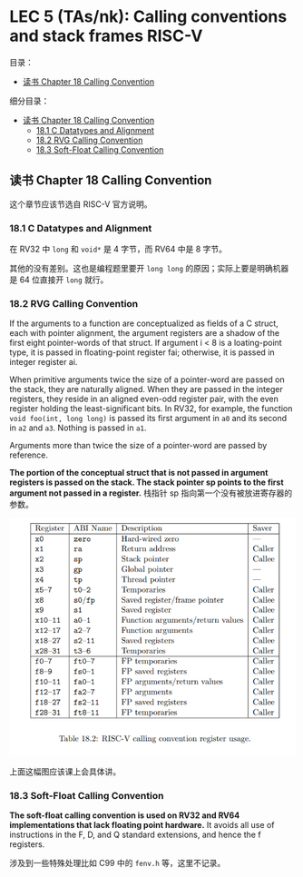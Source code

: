 # LEC 5 (TAs/nk): Calling conventions and stack frames RISC-V

目录：

<!-- @import "[TOC]" {cmd="toc" depthFrom=2 depthTo=2 orderedList=false} -->

<!-- code_chunk_output -->

- [读书 Chapter 18 Calling Convention](#读书-chapter-18-calling-convention)

<!-- /code_chunk_output -->

细分目录：

<!-- @import "[TOC]" {cmd="toc" depthFrom=2 depthTo=6 orderedList=false} -->

<!-- code_chunk_output -->

- [读书 Chapter 18 Calling Convention](#读书-chapter-18-calling-convention)
  - [18.1 C Datatypes and Alignment](#181-c-datatypes-and-alignment)
  - [18.2 RVG Calling Convention](#182-rvg-calling-convention)
  - [18.3 Soft-Float Calling Convention](#183-soft-float-calling-convention)

<!-- /code_chunk_output -->

## 读书 Chapter 18 Calling Convention

这个章节应该节选自 RISC-V 官方说明。

### 18.1 C Datatypes and Alignment

在 RV32 中 `long` 和 `void*` 是 4 字节，而 RV64 中是 8 字节。

其他的没有差别。这也是编程题里要开 `long long` 的原因；实际上要是明确机器是 64 位直接开 `long` 就行。

### 18.2 RVG Calling Convention

If the arguments to a function are conceptualized as fields of a C struct, each with pointer alignment, the argument registers are a shadow of the first eight pointer-words of that struct. If argument i < 8 is a loating-point type, it is passed in floating-point register fai; otherwise, it is passed in integer register ai.

When primitive arguments twice the size of a pointer-word are passed on the stack, they are naturally aligned. When they are passed in the integer registers, they reside in an aligned even-odd register pair, with the even register holding the least-significant bits. In RV32, for example, the function `void foo(int, long long)` is passed its first argument in `a0` and its second in `a2` and `a3`. Nothing is passed in `a1`.

Arguments more than twice the size of a pointer-word are passed by reference.

**The portion of the conceptual struct that is not passed in argument registers is passed on the stack. The stack pointer sp points to the first argument not passed in a register.** 栈指针 sp 指向第一个没有被放进寄存器的参数。

![](./images/RISCV.calling.convention.register.usage.png)

上面这幅图应该课上会具体讲。

### 18.3 Soft-Float Calling Convention

**The soft-float calling convention is used on RV32 and RV64 implementations that lack floating point hardware.** It avoids all use of instructions in the F, D, and Q standard extensions, and hence the f registers.

涉及到一些特殊处理比如 C99 中的 `fenv.h` 等，这里不记录。
